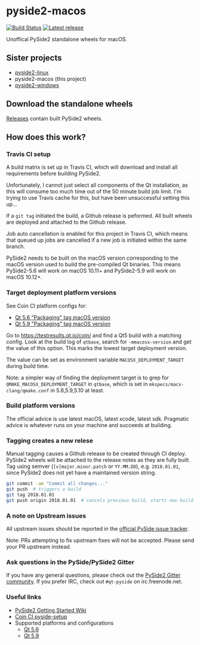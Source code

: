 # pyside2-macos

[![Build Status](https://travis-ci.org/fredrikaverpil/pyside2-macos.svg?branch=master)](https://travis-ci.org/fredrikaverpil/pyside2-macos) [![Latest release](http://github-release-version.herokuapp.com/github/fredrikaverpil/pyside2-macos/release.svg?style=flat)](https://github.com/fredrikaverpil/pyside2-macos/releases/latest)

Unoffical PySide2 standalone wheels for macOS.


## Sister projects

- [pyside2-linux](https://github.com/fredrikaverpil/pyside2-linux)
- pyside2-macos (this project)
- [pyside2-windows](https://github.com/fredrikaverpil/pyside2-windows)


## Download the standalone wheels

[Releases](https://github.com/fredrikaverpil/pyside2-macos/releases) contain built PySide2 wheels.


## How does this work?

### Travis CI setup

A build matrix is set up in Travis CI, which will download and install all requirements before building PySide2.

Unfortunately, I cannot just select all components of the Qt installation, as this will consume too much time out of the 50 minute build job limit. I'm trying to use Travis cache for this, but have been unsuccessful setting this up...

If a `git tag` initiated the build, a Github release is peformed. All built wheels are deployed and attached to the Github release.

Job auto cancellation is enabled for this project in Travis CI, which means that queued up jobs are cancelled if a new job is initiated within the same branch.

PySide2 needs to be built on the macOS version corresponding to the macOS version used to build the pre-compiled Qt binaries. This means PySide2-5.6 will work on macOS 10.11+ and PySide2-5.9 will work on macOS 10.12+.

### Target deployment platform versions

See Coin CI platform configs for:
- [Qt 5.6 "Packaging" tag macOS version](http://code.qt.io/cgit/qt/qt5.git/tree/coin/platform_configs/default.txt?h=5.6)
- [Qt 5.9 "Packaging" tag macOS version](http://code.qt.io/cgit/qt/qt5.git/tree/coin/platform_configs/default.txt?h=5.9)

Go to https://testresults.qt.io/coin/ and find a Qt5 build with a matching config. Look at the build log of `qtbase`, search for `-mmacosx-version` and get the value of this option. This marks the lowest target deployment version.

The value can be set as environment variable `MACOSX_DEPLOYMENT_TARGET` during build time.

Note: a simpler way of finding the deployment target is to grep for `QMAKE_MACOSX_DEPLOYMENT_TARGET` in `qtbase`, which is set in `mkspecs/macx-clang/qmake.conf` in 5.6,5.9,5.10 at least.

### Build platform versions

The official advice is use latest macOS, latest xcode, latest sdk. Pragmatic advice is whatever runs on your machine and succeeds at building.



### Tagging creates a new relese

Manual tagging causes a Github release to be created through CI deploy. PySide2 wheels will be attached to the release notes as they are fully built. Tag using semver (`[v]major.minor.patch` or `YY.MM.DD`), e.g. `2018.01.01`, since PySide2 does not yet have a maintained version string.

```bash
git commit -am "Commit all changes..."
git push  # triggers a build
git tag 2018.01.01
git push origin 2018.01.01  # cancels previous build, starts new build and generates release
```


### A note on Upstream issues

All upstream issues should be reported in the [official PySide issue tracker](https://bugreports.qt.io/projects/PYSIDE/issues).

Note: PRs attempting to fix upstream fixes will not be accepted. Please send your PR upstream instead.


### Ask questions in the PySide/PySide2 Gitter

If you have any general questions, please check out the [PySide2 Gitter community](https://gitter.im/PySide/pyside2). If you prefer IRC, check out `#qt-pyside` on irc.freenode.net.


### Useful links

- [PySide2 Getting Started Wiki](https://wiki.qt.io/PySide2_GettingStarted)
- [Coin CI pyside-setup](https://testresults.qt.io/coin/?project=pyside%2Fpyside-setup)
- Supported platforms and configurations
  - [Qt 5.6](https://doc.qt.io/qt-5.6/supported-platforms-and-configurations.html)
  - [Qt 5.9](https://doc.qt.io/qt-5.9/supported-platforms-and-configurations.html)

